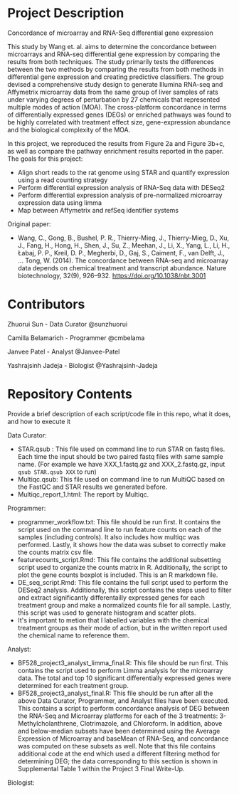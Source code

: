 # Project Description

Concordance of microarray and RNA-Seq differential gene expression

This study by Wang et. al. aims to determine the concordance between microarrays and RNA-seq differential gene expression by comparing the results from both techniques. The study primarily tests the differences between the two methods by comparing the results from both methods in differential gene expression and creating predictive classifiers. The group devised a comprehensive study design to generate Illumina RNA-seq and Affymetrix microarray data from the same group of liver samples of rats under varying degrees of perturbation by 27 chemicals that represented multiple modes of action (MOA). The cross-platform concordance in terms of differentially expressed genes (DEGs) or enriched pathways was found to be highly correlated with treatment effect size, gene-expression abundance and the biological complexity of the MOA.

In this project, we reproduced the results from Figure 2a and Figure 3b+c, as well as compare the pathway enrichment results reported in the paper. The goals for this project:
 - Align short reads to the rat genome using STAR and quantify expression using a read counting strategy
 - Perform differential expression analysis of RNA-Seq data with DESeq2
 - Perform differential expression analysis of pre-normalized microarray expression data using limma
 - Map between Affymetrix and refSeq identifier systems

Original paper:
 - Wang, C., Gong, B., Bushel, P. R., Thierry-Mieg, J., Thierry-Mieg, D., Xu, J., Fang, H., Hong, H., Shen, J., Su, Z., Meehan, J., Li, X., Yang, L., Li, H., Łabaj, P. P., Kreil, D. P., Megherbi, D., Gaj, S., Caiment, F., van Delft, J., … Tong, W. (2014). The concordance between RNA-seq and microarray data depends on chemical treatment and transcript abundance. Nature biotechnology, 32(9), 926–932. https://doi.org/10.1038/nbt.3001

# Contributors

Zhuorui Sun - Data Curator @sunzhuorui

Camilla Belamarich - Programmer @cmbelama

Janvee Patel - Analyst @Janvee-Patel

Yashrajsinh Jadeja - Biologist @Yashrajsinh-Jadeja

# Repository Contents

Provide a brief description of each script/code file in this repo, what it does, and how to execute it

Data Curator:

  - STAR.qsub : This file used on command line to run STAR on fastq files. Each time the input should be two paired fastq files with same sample name. (For example we have XXX_1.fastq.gz and XXX_2.fastq.gz, input ```qsub STAR.qsub XXX``` to run)
  - Multiqc.qsub: This file used on command line to run MultiQC based on the FastQC and STAR results we generated before.
  - Multiqc_report_1.html: The report by Multiqc.
  
Programmer:

  - programmer_workflow.txt: This file should be run first. It contains the script used on the command line to run feature counts on each of the samples (including controls). It also includes how multiqc was performed. Lastly, it shows how the data was subset to correctly make the counts matrix csv file.
  - featurecounts_script.Rmd: This file contains the additional subsetting script used to organize the counts matrix in R. Additionally, the script to plot the gene counts boxplot is included. This is an R markdown file.
 - DE_seq_script.Rmd: This file contains the full script used to perform the DESeq2 analysis. Additionally, this script contains the steps used to filter and extract significantly differentailly expressed genes for each treatment group and make a normalized counts file for all sample. Lastly, this script was used to generate histogram and scatter plots. 
  - It's important to metion that I labelled variables with the chemical treatment groups as their mode of action, but in the written report used the chemical name to reference them.

Analyst:
  - BF528_project3_analyst_limma_final.R: This file should be run first. This contains the script used to perform Limma analysis for the microarray data. The total and top 10 significant differentially expressed genes were determined for each treatment group. 
  - BF528_project3_analyst_final.R: This file should be run after all the above Data Curator, Programmer, and Analyst files have been executed. This contains a script to perform concordance analysis of DEG between the RNA-Seq and Microarray platforms for each of the 3 treatments: 3-Methylcholanthrene, Clotrimazole, and Chloroform. In addition, above and below-median subsets have been determined using the Average Expression of Microarray and baseMean of RNA-Seq, and concordance was computed on these subsets as well. Note that this file contains additional code at the end which used a different filtering method for determining DEG; the data corresponding to this section is shown in Supplemental Table 1 within the Project 3 Final Write-Up.  

Biologist:
